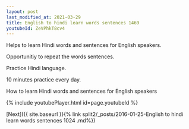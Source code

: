 ```yaml
---
layout: post
last_modified_at: 2021-03-29
title: English to hindi learn words sentences 1469 
youtubeId: ZeVPhkT8cv4
---
```

 
 
Helps to learn Hindi words and sentences for English speakers.

Opportunitiy to repeat the words sentences. 

Practice Hindi language. 
 
10 minutes practice every day. 
 
How to learn Hindi words and sentences for English speakers 
 
{% include youtubePlayer.html id=page.youtubeId %}
 
 
[Next]({{ site.baseurl }}{% link  split2/_posts/2016-01-25-English to hindi learn words sentences 1024 .md%})
 
